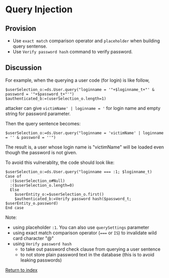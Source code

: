 # Query Injection

## Provision

- Use `exact match` comparison operator and `placeholder` when building query sentense.
- Use `Verify password hash` command to verify password.

## Discussion

For example, when the querying a user code (for login) is like follow,
```4D
$userSelection_o:=ds.User.query("loginname = '"+$loginname_t+"' & password = '"+$password_t+"'")
$authenticated_b:=(userSelection_o.length=1)
```

attacker can give `victimName' | loginname = '` for login name and empty string for password parameter.

Then the query sentence becomes:

```4D
$userSelection_o:=ds.User.query("loginname = 'victimName' | loginname = '' & password = ''")
```

The result is, a user whose login name is "victimName" will be loaded even though the password is not given.

To avoid this vulnerablity, the code should look like:

```4D
$userSelection_o:=ds.User.query("loginname === :1; $loginname_t)
Case of
  :($userSelection_o#Null)
  :($userSelection_o.length=0)
  Else
    $userEntity_o:=$userSelection_o.first()
    $authenticated_b:=Verify password hash($password_t; $userEntity_o.password)
End case
```

Note:
- using placeholder `:1`. You can also use `querySettings` parameter
- using exact match comparison operator (`===` or `IS`) to invalidate wild card character "@"
- using `Verify password hash`
  - to take out password check clause from querying a user sentence
  - to not store plain password text in the database (this is to avoid leaking passwords)

[Return to index](index.html)
